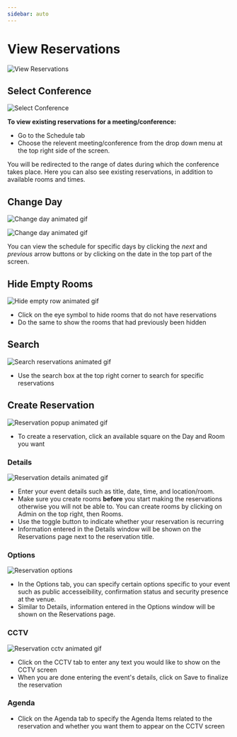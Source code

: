 ```yaml
---
sidebar: auto
---
```


# View Reservations
![View Reservations](https://attachments.cbd.int/apps/eunomia/schedule.png)
## Select Conference
![Select Conference](https://attachments.cbd.int/apps/eunomia/conference.gif)

**To view existing reservations for a meeting/conference:** 
- Go to the Schedule tab
- Choose the relevent meeting/conference from the drop down menu at the top right side of the screen. 

You will be redirected to the range of dates during which the conference takes place. Here you can also see existing reservations, in addition to available rooms and times.

## Change Day
![Change day animated gif](https://attachments.cbd.int/apps/eunomia/change-days.gif)

![Change day animated gif](https://attachments.cbd.int/apps/eunomia/change-day-2.gif)

You can view the schedule for specific days by clicking the *next* and *previous* arrow buttons or by clicking on the date in the top part of the screen.

## Hide Empty Rooms
![Hide empty row animated gif](https://attachments.cbd.int/apps/eunomia/hide.gif)

- Click on the eye symbol to hide rooms that do not have reservations
- Do the same to show the rooms that had previously been hidden

## Search
![Search reservations animated gif](https://attachments.cbd.int/apps/eunomia/search-schedule.gif)

- Use the search box at the top right corner to search for specific reservations

## Create Reservation
![Reservation popup animated gif](https://attachments.cbd.int/apps/eunomia/reservation.gif)

- To create a reservation, click an available square on the Day and Room you want

### Details
![Reservation details animated gif](https://attachments.cbd.int/apps/eunomia/reservation-details.gif)

- Enter your event details such as title, date, time, and location/room. 
- Make sure you create rooms **before** you start making the reservations otherwise you will not be able to. You can create rooms by clicking on Admin on the top right, then Rooms. 
- Use the toggle button to indicate whether your reservation is recurring
- Information entered in the Details window will be shown on the Reservations page next to the reservation title. 

### Options
![Reservation options](https://attachments.cbd.int/apps/eunomia/reservation-options.png)

- In the Options tab, you can specify certain options specific to your event such as public accesseibility, confirmation status and security presence at the venue. 
- Similar to Details, information entered in the Options window will be shown on the Reservations page.

### CCTV
![Reservation cctv animated gif](https://attachments.cbd.int/apps/eunomia/reservation-cctv.gif)

- Click on the CCTV tab to enter any text you would like to show on the CCTV screen
- When you are done entering the event's details, click on Save to finalize the reservation

### Agenda
- Click on the Agenda tab to specify the Agenda Items related to the reservation and whether you want them to appear on the CCTV screen 
